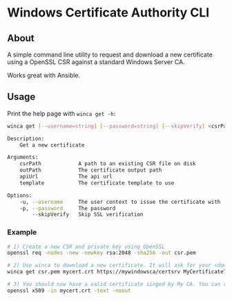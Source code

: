 # Windows Certificate Authority CLI

## About

A simple command line utility to request and download a new certificate using a OpenSSL CSR against a standard Windows Server CA.

Works great with Ansible.

## Usage

Print the help page with `winca get -h`:

````bash
winca get [--username=string] [--password=string] [--skipVerify] <csrPath> <outPath> <apiUrl> <template>

Description:
    Get a new certificate

Arguments:
    csrPath            A path to an existing CSR file on disk
    outPath            The certificate output path
    apiUrl             The api url
    template           The certificate template to use

Options:
    -u, --username     The user context to issue the certificate with
    -p, --password     The password
        --skipVerify   Skip SSL verification
````

### Example

````bash
# 1) Create a new CSR and private key using OpenSSL
openssl req -nodes -new -newkey rsa:2048 -sha256 -out csr.pem

# 2) Use winca to download a new certificate. It will ask for your <domain>\<username> and password.
winca get csr.pem mycert.crt https://mywindowsca/certsrv MyCertificateTemplate

# 3) You should now have a valid certificate singed by My CA. You can verify it using the command below
openssl x509 -in mycert.crt -text -noout
````
